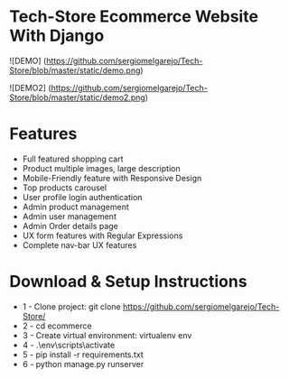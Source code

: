 # Tech-Store Ecommerce Website With Django

![DEMO] (https://github.com/sergiomelgarejo/Tech-Store/blob/master/static/demo.png)

![DEMO2] (https://github.com/sergiomelgarejo/Tech-Store/blob/master/static/demo2.png)

# Features
* Full featured shopping cart
* Product multiple images, large description
* Mobile-Friendly feature with Responsive Design
* Top products carousel
* User profile login authentication
* Admin product management
* Admin user management
* Admin Order details page
* UX form features with Regular Expressions
* Complete nav-bar UX features


# Download & Setup Instructions

* 1 - Clone project: git clone https://github.com/sergiomelgarejo/Tech-Store/
* 2 - cd ecommerce
* 3 - Create virtual environment: virtualenv env
* 4 - .\env\scripts\activate
* 5 - pip install -r requirements.txt
* 6 - python manage.py runserver
